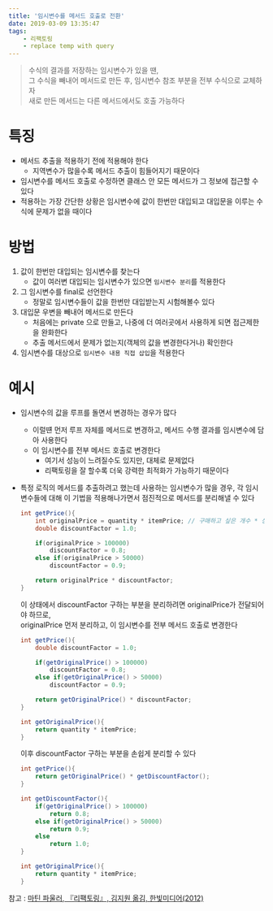 ```yaml
---
title: '임시변수를 메서드 호출로 전환'
date: 2019-03-09 13:35:47
tags:
    - 리팩토링
    - replace temp with query
---
```


> 수식의 결과를 저장하는 임시변수가 있을 땐,  
> 그 수식을 빼내어 메서드로 만든 후, 임시변수 참조 부분을 전부 수식으로 교체하자  
> 새로 만든 메서드는 다른 메서드에서도 호출 가능하다  

# 특징  
- 메서드 추출을 적용하기 전에 적용해야 한다  
    - 지역변수가 많을수록 메서드 추출이 힘들어지기 때문이다  
- 임시변수를 메서드 호출로 수정하면 클래스 안 모든 메서드가 그 정보에 접근할 수 있다  
- 적용하는 가장 간단한 상황은 임시변수에 값이 한번만 대입되고 대입문을 이루는 수식에 문제가 없을 때이다  

# 방법  
1. 값이 한번만 대입되는 임시변수를 찾는다  
    - 값이 여러변 대입되는 임시변수가 있으면 `임시변수 분리`를 적용한다  
2. 그 임시변수를 final로 선언한다  
    - 정말로 임시변수들이 값을 한번만 대입받는지 시험해볼수 있다  
3. 대입문 우변을 빼내어 메서드로 만든다  
    - 처음에는 private 으로 만들고, 나중에 더 여러곳에서 사용하게 되면 접근제한을 완화한다  
    - 추출 메서드에서 문제가 없는지(객체의 값을 변경한다거나) 확인한다  
4. 임시변수를 대상으로 `임시변수 내용 직접 삽입`을 적용한다  

# 예시
- 임시변수의 값을 루프를 돌면서 변경하는 경우가 많다  
    - 이럴떈 먼저 루프 자체를 메서드로 변경하고, 메서드 수행 결과를 임시변수에 담아 사용한다  
    - 이 임시변수를 전부 메서드 호출로 변경한다  
        - 여기서 성능이 느려질수도 있지만, 대체로 문제없다  
        - 리팩토링을 잘 할수록 더욱 강력한 최적화가 가능하기 때문이다  
- 특정 로직의 메서드를 추출하려고 했는데 사용하는 임시변수가 많을 경우, 각 임시변수들에 대해 이 기법을 적용해나가면서 점진적으로 메서드를 분리해낼 수 있다  
    ```java
    int getPrice(){
        int originalPrice = quantity * itemPrice; // 구매하고 싶은 개수 * 상품 가격
        double discountFactor = 1.0;

        if(originalPrice > 100000)
            discountFactor = 0.8;
        else if(originalPrice > 50000)
            discountFactor = 0.9;

        return originalPrice * discountFactor;
    }
    ```

    이 상태에서 discountFactor 구하는 부분을 분리하려면 originalPrice가 전달되어야 하므로,  
    originalPrice 먼저 분리하고, 이 임시변수를 전부 메서드 호출로 변경한다  

    ```java
    int getPrice(){
        double discountFactor = 1.0;

        if(getOriginalPrice() > 100000)
            discountFactor = 0.8;
        else if(getOriginalPrice() > 50000)
            discountFactor = 0.9;

        return getOriginalPrice() * discountFactor;
    }

    int getOriginalPrice(){
        return quantity * itemPrice;
    }
    ```

    이후 discountFactor 구하는 부분을 손쉽게 분리할 수 있다  

    ```java
    int getPrice(){
        return getOriginalPrice() * getDiscountFactor();
    }

    int getDiscountFactor(){
        if(getOriginalPrice() > 100000)
            return 0.8;
        else if(getOriginalPrice() > 50000)
            return 0.9;
        else
            return 1.0;
    }

    int getOriginalPrice(){
        return quantity * itemPrice;
    }
    ```

참고 : [마틴 파울러, 『리팩토링』, 김지원 옮김, 한빛미디어(2012)](http://www.kyobobook.co.kr/product/detailViewKor.laf?ejkGb=KOR&mallGb=KOR&barcode=9788979149715&orderClick=LAG&Kc=)

<!-- more -->